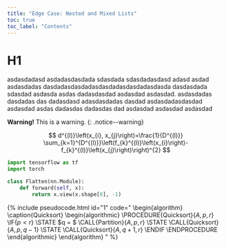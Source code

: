 ```yaml
---
title: "Edge Case: Nested and Mixed Lists"
toc: true
toc_label: "Contents"
---
```


# H1

asdasdadasd asdadasdasdada sdasdada sdasdadasdasd adasd asdad asdasdadas dasdadasdasdadasdasdadasdasdadasdasda dasdasdada sdasdad asdasda asdas dadasdasdad asdasdad asdasdad. asdasdadas dasdadas das dadasdasd adasdasdadas dasdad asdasdadasdasdad asdasdad asdas dadasdas dadasdas dad asdasdad asdasdad asdasdad 

**Warning!** This is a warning.
{: .notice--warning}

$$
d^{(l)}\left(x_{i}, x_{j}\right)=\frac{1}{D^{(l)}} \sum_{k=1}^{D^{(l)}}\left(f_{k}^{(l)}\left(x_{i}\right)-f_{k}^{(l)}\left(x_{j}\right)\right)^{2}
$$


```python
import tensorflow as tf
import torch 

class Flatten(nn.Module):
    def forward(self, x):
        return x.view(x.shape[0], -1)
```

{% include pseudocode.html id="1" code="
\begin{algorithm}
\caption{Quicksort}
\begin{algorithmic}
\PROCEDURE{Quicksort}{$A, p, r$}
    \IF{$p < r$} 
        \STATE $q = $ \CALL{Partition}{$A, p, r$}
        \STATE \CALL{Quicksort}{$A, p, q - 1$}
        \STATE \CALL{Quicksort}{$A, q + 1, r$}
    \ENDIF
\ENDPROCEDURE
\end{algorithmic}
\end{algorithm}
" %}